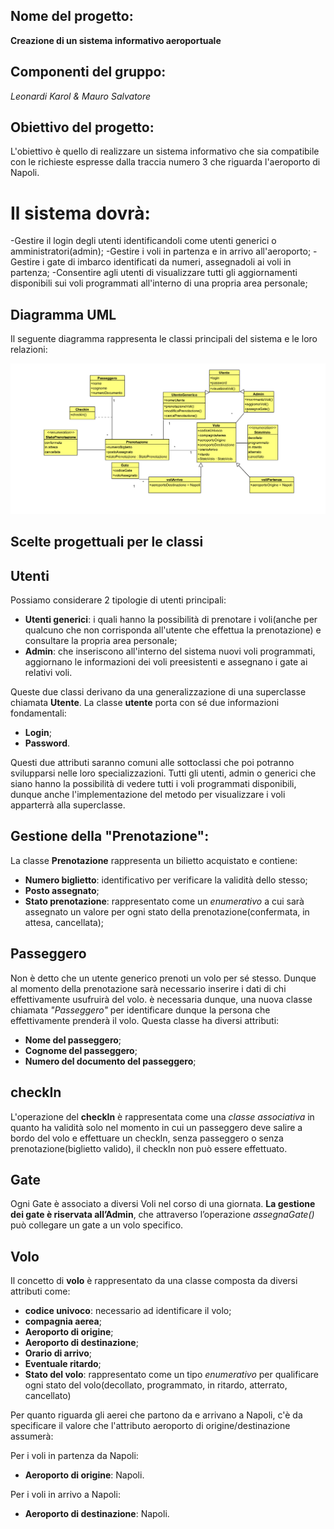 ## Nome del progetto:
**Creazione di un sistema informativo aeroportuale**
## Componenti del gruppo:
_Leonardi Karol & Mauro Salvatore_

## Obiettivo del progetto:
L'obiettivo è quello di realizzare un sistema informativo che sia compatibile con le richieste espresse dalla traccia numero 3 che
riguarda l'aeroporto di Napoli.

# Il sistema dovrà:
-Gestire il login degli utenti identificandoli come utenti generici o amministratori(admin);
-Gestire i voli in partenza e in arrivo all'aeroporto;
-Gestire i gate di imbarco identificati da numeri, assegnadoli ai voli in partenza;
-Consentire agli utenti di visualizzare tutti gli aggiornamenti disponibili sui voli programmati all'interno di una propria area personale;

## **Diagramma UML**

Il seguente diagramma rappresenta le classi principali del sistema e le loro relazioni:

![Diagramma UML](../../images/uml.png)

## Scelte progettuali per le classi

## Utenti
Possiamo considerare 2 tipologie di utenti principali:
* **Utenti generici**: i quali hanno la possibilità di prenotare
  i voli(anche per qualcuno che non corrisponda all'utente che effettua la prenotazione) e consultare la propria area personale;
* **Admin**: che inseriscono all'interno del sistema nuovi voli programmati, aggiornano le informazioni dei voli preesistenti e assegnano
  i gate ai relativi voli.

Queste due classi derivano da una generalizzazione di una superclasse chiamata **Utente**. La classe **utente** porta con sé due informazioni fondamentali:
* **Login**;
* **Password**.

Questi due attributi saranno comuni alle sottoclassi che poi potranno svilupparsi nelle loro specializzazioni.
Tutti gli utenti, admin o generici che siano hanno la possibilità di vedere tutti i voli programmati disponibili, dunque anche l'implementazione del metodo per visualizzare i voli
apparterrà alla superclasse.

## Gestione della "Prenotazione":
La classe **Prenotazione** rappresenta un bilietto acquistato e contiene:
* **Numero biglietto**: identificativo per verificare la validità dello stesso;
* **Posto assegnato**;
* **Stato prenotazione**: rappresentato come un _enumerativo_ a cui sarà assegnato un valore per ogni stato della prenotazione(confermata, in attesa, cancellata);

## Passeggero
Non è detto che un utente generico prenoti un volo per sé stesso. Dunque al momento della prenotazione sarà necessario inserire i dati di chi effettivamente usufruirà del volo. 
è necessaria dunque, una nuova classe chiamata _"Passeggero"_ per identificare dunque la persona che effettivamente prenderà il volo.
Questa classe ha diversi attributi: 
* **Nome del passeggero**; 
* **Cognome del passeggero**; 
* **Numero del documento del passeggero**; 

## checkIn
L'operazione del **checkIn** è rappresentata come una _classe associativa_ in quanto ha validità solo nel momento in cui un passeggero deve salire a bordo del volo
e effettuare un checkIn, senza passeggero o senza prenotazione(biglietto valido), il checkIn non può essere effettuato.

## Gate
Ogni Gate è associato a diversi Voli nel corso di una giornata. **La gestione dei gate è riservata all’Admin**, che attraverso l’operazione _assegnaGate()_ può collegare un gate a un volo specifico.

## Volo
Il concetto di **volo** è rappresentato da una classe composta da diversi attributi come:
* **codice univoco**: necessario ad identificare il volo;
* **compagnia aerea**;
* **Aeroporto di origine**;
* **Aeroporto di destinazione**;
* **Orario di arrivo**;
* **Eventuale ritardo**;
* **Stato del volo**: rappresentato come un tipo _enumerativo_ per qualificare ogni stato del volo(decollato, programmato, in ritardo, atterrato, cancellato)

Per quanto riguarda gli aerei che partono da e arrivano a Napoli, c'è da specificare il valore che l'attributo aeroporto di origine/destinazione assumerà:

Per i voli in partenza da Napoli:
* **Aeroporto di origine**: Napoli.

Per i voli in arrivo a Napoli:
* **Aeroporto di destinazione**: Napoli.






